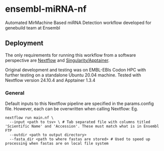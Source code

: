 # ensembl-miRNA-nf
Automated MirMachine Based miRNA Detection workflow developed for genebuild team at Ensembl

## Deployment
The only requirements for running this workflow from a software perspective are [Nextflow](https://www.nextflow.io/docs/latest/install.html) and [Singularity/Apptainer](https://apptainer.org/docs/admin/main/installation.html#install-from-pre-built-packages). 

Original development and testing was on EMBL-EBIs Codon HPC with further testing on a standalone Ubuntu 20.04 machine. Tested with Nextflow version 24.10.4 and Apptainer 1.3.4

### General

Default inputs to this Nextflow pipeline are specified in the params.config file. However, each can be overwritten when calling Nextflow:
Eg.
```
nextflow run main.nf \
  --input <path to tsv> \ # Tab separated file with columns titled 'Scientific Name' and 'Accession'. These must match what is in Ensembl FTP
  --outdir <path to output directory>
  --fasta_dir <path to where fastas are stored> # Used to speed up processing when fastas are on local file system
```
